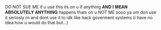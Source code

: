 DO NOT SUE ME
if u use this its on u if anything 𝐀𝐍𝐃 𝐈 𝐌𝐄𝐀𝐍 𝐀𝐁𝐒𝐎𝐋𝐔𝐓𝐄𝐋𝐘 𝐀𝐍𝐘𝐓𝐇𝐈𝐍𝐆 happens thats on u NOT ME
sooo ya um don use it seriosly rn
and dont use it to idk like hack goverment systems (i have no idea how u would do that but...)
